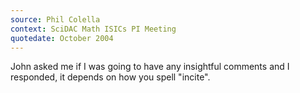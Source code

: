```yaml
---
source: Phil Colella
context: SciDAC Math ISICs PI Meeting
quotedate: October 2004
---
```

John asked me if I was going to have any insightful comments and I responded, it depends on how you spell "incite".
